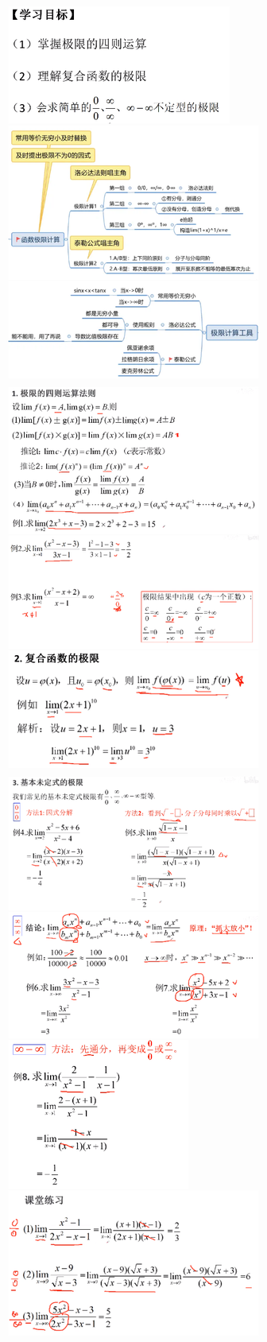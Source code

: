 ![](../../photo/Pasted%20image%2020240319211931.png)
![](../../photo/Pasted%20image%2020240520175328.png)
![](../../photo/Pasted%20image%2020240520180259.png)

![](../../photo/Pasted%20image%2020240319212021.png)
![](../../photo/Pasted%20image%2020240319212104.png)
![](../../photo/Pasted%20image%2020240319212134.png)

![](../../photo/Pasted%20image%2020240319212232.png)
![](../../photo/Pasted%20image%2020240319212329.png)
![](../../photo/Pasted%20image%2020240319212357.png)
![](../../photo/Pasted%20image%2020240319212556.png)

